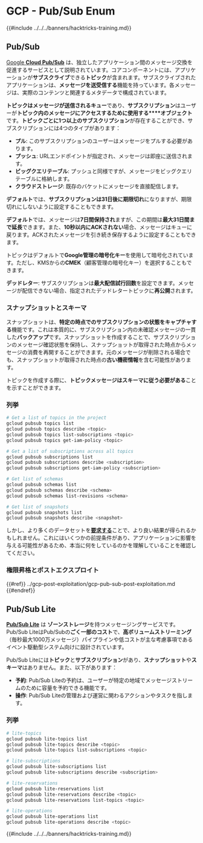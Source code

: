 # GCP - Pub/Sub Enum

{{#include ../../../banners/hacktricks-training.md}}

## Pub/Sub <a href="#reviewing-cloud-pubsub" id="reviewing-cloud-pubsub"></a>

[Google **Cloud Pub/Sub**](https://cloud.google.com/pubsub/) は、独立したアプリケーション間のメッセージ交換を促進するサービスとして説明されています。コアコンポーネントには、アプリケーションが**サブスクライブ**できる**トピック**が含まれます。サブスクライブされたアプリケーションは、**メッセージを送受信する**機能を持っています。各メッセージは、実際のコンテンツと関連するメタデータで構成されています。

**トピックはメッセージが送信されるキュー**であり、**サブスクリプション**はユーザーが**トピック内のメッセージにアクセスするために使用する****オブジェクト**です。**トピックごとに1つ以上のサブスクリプション**が存在することができ、サブスクリプションには4つのタイプがあります：

- **プル**: このサブスクリプションのユーザーはメッセージをプルする必要があります。
- **プッシュ**: URLエンドポイントが指定され、メッセージは即座に送信されます。
- **ビッグクエリテーブル**: プッシュと同様ですが、メッセージをビッグクエリテーブルに格納します。
- **クラウドストレージ**: 既存のバケットにメッセージを直接配信します。

**デフォルト**では、**サブスクリプションは31日後に期限切れ**になりますが、期限切れにしないように設定することもできます。

**デフォルト**では、メッセージは**7日間保持され**ますが、この期間は**最大31日間まで延長**できます。また、**10秒以内にACKされない**場合、メッセージはキューに戻ります。ACKされたメッセージを引き続き保存するように設定することもできます。

トピックはデフォルトで**Google管理の暗号化キー**を使用して暗号化されています。ただし、KMSからの**CMEK**（顧客管理の暗号化キー）を選択することもできます。

**デッドレター**: サブスクリプションは**最大配信試行回数**を設定できます。メッセージが配信できない場合、指定されたデッドレタートピックに**再公開**されます。

### スナップショットとスキーマ

スナップショットは、**特定の時点でのサブスクリプションの状態をキャプチャする**機能です。これは本質的に、サブスクリプション内の未確認メッセージの一貫した**バックアップ**です。スナップショットを作成することで、サブスクリプションのメッセージ確認状態を保持し、スナップショットが取得された時点からメッセージの消費を再開することができます。元のメッセージが削除される場合でも、スナップショットが取得された時点の**古い機密情報**を含む可能性があります。

トピックを作成する際に、**トピックメッセージはスキーマに従う必要がある**ことを示すことができます。

### 列挙
```bash
# Get a list of topics in the project
gcloud pubsub topics list
gcloud pubsub topics describe <topic>
gcloud pubsub topics list-subscriptions <topic>
gcloud pubsub topics get-iam-policy <topic>

# Get a list of subscriptions across all topics
gcloud pubsub subscriptions list
gcloud pubsub subscriptions describe <subscription>
gcloud pubsub subscriptions get-iam-policy <subscription>

# Get list of schemas
gcloud pubsub schemas list
gcloud pubsub schemas describe <schema>
gcloud pubsub schemas list-revisions <schema>

# Get list of snapshots
gcloud pubsub snapshots list
gcloud pubsub snapshots describe <snapshot>
```
しかし、より多くのデータセットを[**要求する**](https://cloud.google.com/pubsub/docs/replay-overview)ことで、より良い結果が得られるかもしれません。これにはいくつかの前提条件があり、アプリケーションに影響を与える可能性があるため、本当に何をしているのかを理解していることを確認してください。

### 権限昇格とポストエクスプロイト

{{#ref}}
../gcp-post-exploitation/gcp-pub-sub-post-exploitation.md
{{#endref}}

## Pub/Sub Lite

[**Pub/Sub Lite**](https://cloud.google.com/pubsub/docs/choosing-pubsub-or-lite) は **ゾーンストレージ**を持つメッセージングサービスです。Pub/Sub LiteはPub/Subの**ごく一部のコスト**で、**高ボリュームストリーミング**（毎秒最大1000万メッセージ）パイプラインや低コストが主な考慮事項であるイベント駆動型システム向けに設計されています。

Pub/Sub Liteには**トピック**と**サブスクリプション**があり、**スナップショット**や**スキーマ**はありません。また、以下があります：

- **予約**: Pub/Sub Liteの予約は、ユーザーが特定の地域でメッセージストリームのために容量を予約できる機能です。
- **操作**: Pub/Sub Liteの管理および運営に関わるアクションやタスクを指します。

### 列挙
```bash
# lite-topics
gcloud pubsub lite-topics list
gcloud pubsub lite-topics describe <topic>
gcloud pubsub lite-topics list-subscriptions <topic>

# lite-subscriptions
gcloud pubsub lite-subscriptions list
gcloud pubsub lite-subscriptions describe <subscription>

# lite-reservations
gcloud pubsub lite-reservations list
gcloud pubsub lite-reservations describe <topic>
gcloud pubsub lite-reservations list-topics <topic>

# lite-operations
gcloud pubsub lite-operations list
gcloud pubsub lite-operations describe <topic>
```
{{#include ../../../banners/hacktricks-training.md}}
